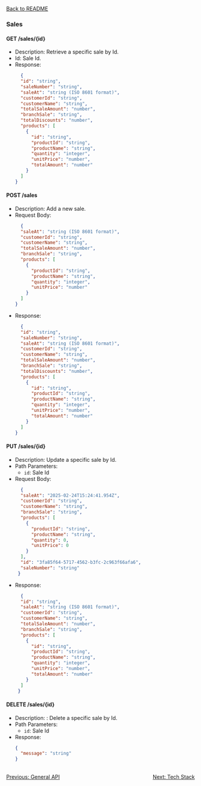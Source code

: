 [Back to README](../README.md)

### Sales

#### GET /sales/{id}
- Description: Retrieve a specific sale by Id.
- Id: Sale Id.
- Response: 
  ```json
    {
    "id": "string",
    "saleNumber": "string",
    "saleAt": "string (ISO 8601 format)",
    "customerId": "string",
    "customerName": "string",
    "totalSaleAmount": "number",
    "branchSale": "string",
    "totalDiscounts": "number",
    "products": [
      {
        "id": "string",
        "productId": "string",
        "productName": "string",
        "quantity": "integer",
        "unitPrice": "number",
        "totalAmount": "number"
      }
    ]
  }
  ```

#### POST /sales
- Description: Add a new sale.
- Request Body:
  ```json
    {
    "saleAt": "string (ISO 8601 format)",
    "customerId": "string",
    "customerName": "string",
    "totalSaleAmount": "number",
    "branchSale": "string",
    "products": [
      {
        "productId": "string",
        "productName": "string",
        "quantity": "integer",
        "unitPrice": "number"
      }
    ]
  }
  ```
- Response: 
  ```json
    {
    "id": "string",
    "saleNumber": "string",
    "saleAt": "string (ISO 8601 format)",
    "customerId": "string",
    "customerName": "string",
    "totalSaleAmount": "number",
    "branchSale": "string",
    "totalDiscounts": "number",
    "products": [
      {
        "id": "string",
        "productId": "string",
        "productName": "string",
        "quantity": "integer",
        "unitPrice": "number",
        "totalAmount": "number"
      }
    ]
  }
  ```



#### PUT /sales/{id}
- Description: Update a specific sale by Id.
- Path Parameters:
  - `id`: Sale Id 
- Request Body:
  ```json
    {
    "saleAt": "2025-02-24T15:24:41.954Z",
    "customerId": "string",
    "customerName": "string",
    "branchSale": "string",
    "products": [
      {
        "productId": "string",
        "productName": "string",
        "quantity": 0,
        "unitPrice": 0
      }
    ],
    "id": "3fa85f64-5717-4562-b3fc-2c963f66afa6",
    "saleNumber": "string"
   }
  ```
- Response: 
  ```json
    {
    "id": "string",
    "saleAt": "string (ISO 8601 format)",
    "customerId": "string",
    "customerName": "string",
    "totalSaleAmount": "number",
    "branchSale": "string",
    "products": [
      {
        "id": "string",
        "productId": "string",
        "productName": "string",
        "quantity": "integer",
        "unitPrice": "number",
        "totalAmount": "number"
      }
    ]
   }
  ```

#### DELETE /sales/{id}
- Description: : Delete a specific sale by Id.
- Path Parameters:
  - `id`: Sale Id
- Response: 
  ```json
  {
    "message": "string"
  }
  ```

<br>
<div style="display: flex; justify-content: space-between;">
  <a href="./general-api.md">Previous: General API</a>
  <a href="./tech-stack.md">Next: Tech Stack</a>
</div>